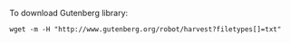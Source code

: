 To download Gutenberg library:

	wget -m -H "http://www.gutenberg.org/robot/harvest?filetypes[]=txt"